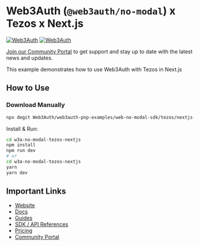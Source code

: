 # Web3Auth (`@web3auth/no-modal`) x Tezos x Next.js

[![Web3Auth](https://img.shields.io/badge/Web3Auth-SDK-blue)](https://web3auth.io/docs/sdk/web/no-modal/)
[![Web3Auth](https://img.shields.io/badge/Web3Auth-Community-cyan)](https://community.web3auth.io)

[Join our Community Portal](https://community.web3auth.io/) to get support and stay up to date with the latest news and updates.

This example demonstrates how to use Web3Auth with Tezos in Next.js

## How to Use

### Download Manually

```bash
npx degit Web3Auth/web3auth-pnp-examples/web-no-modal-sdk/tezos/nextjs-tezos-no-modal-example w3a-no-modal-tezos-nextjs
```

Install & Run:

```bash
cd w3a-no-modal-tezos-nextjs
npm install
npm run dev
# or
cd w3a-no-modal-tezos-nextjs
yarn
yarn dev
```

## Important Links

- [Website](https://web3auth.io)
- [Docs](https://web3auth.io/docs)
- [Guides](https://web3auth.io/docs/guides)
- [SDK / API References](https://web3auth.io/docs/sdk)
- [Pricing](https://web3auth.io/pricing.html)
- [Community Portal](https://community.web3auth.io)